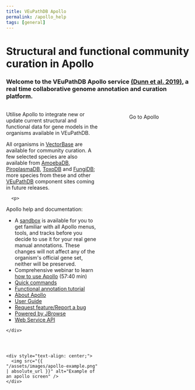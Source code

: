 ```yaml
---
title: VEuPathDB Apollo
permalink: /apollo_help
tags: [general]
---
```

<style>

div.apollo-layout {
  display: flex;
  justify-content: space-between;
}
div.apollo-layout>div {
  width: 60%;
}
div.apollo-layout img {
  width: 40em; 
  margin-top: .5em; 
  margin-left: 1em;  
  border: 1px solid grey;
}
div.centered-button {
  margin-top: 1.5em;
  text-align: center;
}
div.centered-button a {
  text-decoration: none;
}

</style>

<h1>Structural and functional community curation in Apollo</h1>

<div class="static-content">
  <h3>Welcome to the VEuPathDB Apollo service <a target="_blank" href="https://pubmed.ncbi.nlm.nih.gov/30726205">(Dunn et al. 2019)</a>, a real time collaborative genome annotation and curation platform.</h3>

  <div class="apollo-layout">
    <div>
      <p>
        Utilise Apollo to integrate new or update current structural and functional data for gene models in the organisms available in VEuPathDB.
      </p>
     <p>
        All organisms in <a href="https://vectorbase.org/vectorbase/app/search/organism/GenomeDataTypes/result">VectorBase</a> are available for community curation. A few selected species are also available from <a href="https://amoebadb.org/amoeba/app/search/organism/GenomeDataTypes/result">AmoebaDB</a>, <a href="https://piroplasmadb.org/piro/app/search/organism/GenomeDataTypes/result">PiroplasmaDB</a>, <a href="https://toxodb.org/toxo/app/search/organism/GenomeDataTypes/result">ToxoDB</a> and <a href="https://fungidb.org/fungidb/app/search/organism/GenomeDataTypes/result">FungiDB</a>; more species from these and other <a href="https://veupathdb.org/veupathdb/app/search/organism/GenomeDataTypes/result">VEuPathDB</a> component sites coming in future releases.</p>
      
      <p>
Apollo help and documentation:
<ul> 
 <li>A <a href="https://apollo-sandbox.veupathdb.org/annotator/index">sandbox</a> is available for you to get familiar with all Apollo menus, tools, and tracks before you decide to use it for your real gene manual annotations. These changes will not affect any of the organism's official gene set, neither will be preserved.</li>
  <li>Comprehensive webinar to learn <a href="https://youtu.be/RMXZDBMh8Fo">how to use Apollo</a> (57:40 min)</li>
  <li><a href="/a/app/static-content/apolloQuickCommands.html">Quick commands</a></li> 
  <li><a href="xxx">Functional annotation tutorial</a></li> 
  <li><a href="https://apollo.veupathdb.org/1613634913933131701353630290/about">About Apollo</a></li> 
  <li><a href="https://genomearchitect.readthedocs.io/en/latest/UsersGuide.html">User Guide</a></li> 
  <li><a href="https://github.com/gmod/apollo/issues/new">Request feature/Report a bug</a></li> 
  <li><a href="https://jbrowse.org/jb2/">Powered by JBrowse</a></li> 
  <li><a href="https://apollo.veupathdb.org/56133187121381847651851098590/jbrowse/web_services/api">Web Service API</a></li> 

</ul>
  </p>
      
    </div>
  

  
  
    <div style="text-align: center;">
      <img src="{{ "/assets/images/apollo-example.png" | absolute_url }}" alt="Example of an apollo screen" />      
    </div>
  </div>

  <div class="centered-button">
      <a class="eupathdb-BigButton" title="Open Apollo in a new tab/window"  href="https://apollo.veupathdb.org/">Go to Apollo</a>
  </div>

</div>

